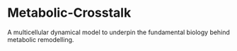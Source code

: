 # Metabolic-Crosstalk
A multicellular dynamical model to underpin the fundamental biology behind metabolic remodelling.
